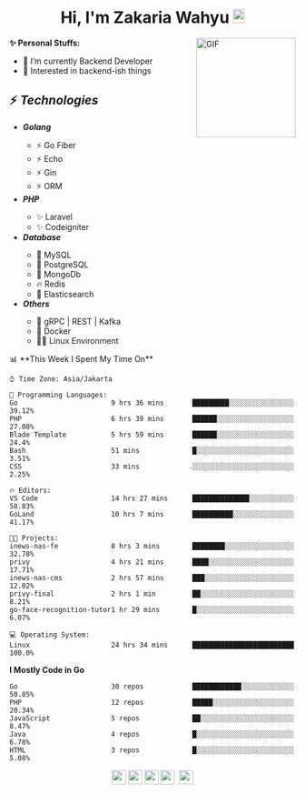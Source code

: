 <h1 align="center">Hi, I'm Zakaria Wahyu <img src="https://github.com/TheDudeThatCode/TheDudeThatCode/blob/master/Assets/Hi.gif" width="20px" height="25px"></h1>

<img align="right" alt="GIF" height="175px" src="https://www.nayakapratama.co.id/wp-content/uploads/2019/07/Website-Maintenance.gif" />

**✨ Personal Stuffs:**
- 🔭 I’m currently Backend Developer
- 🌱 Interested in backend-ish things

<h2>⚡ <i>Technologies</i></h2>
<ul>
<li><strong><i>Golang</i></strong></li>
  <ul>
    <li>⚡ Go Fiber</li>
    <li>⚡ Echo</li>
    <li>⚡ Gin</li>
    <li>⚡ ORM</li>
  </ul>
<li><strong><i>PHP</i></strong></li>
  <ul>
    <li>✨ Laravel</li>
    <li>✨ Codeigniter</li>
  </ul>
<li><strong><i>Database</i></strong></li>
  <ul>
    <li>🐬 MySQL</li>
    <li>🐘 PostgreSQL</li>
    <li>🍃 MongoDb</li>
    <li>🔥 Redis</li>
    <li>🔎 Elasticsearch</li>
  </ul>
  <li><strong><i>Others</i></strong></li>
  <ul>
    <li>💫 gRPC | REST | Kafka</li>
    <li>🐳 Docker</li>
    <li>👨‍💻 Linux Environment</li>
  </ul>
</ul>
<!--START_SECTION:waka-->
📊 **This Week I Spent My Time On** 

```text
⌚︎ Time Zone: Asia/Jakarta

💬 Programming Languages: 
Go                       9 hrs 36 mins       █████████░░░░░░░░░░░░░░░░   39.12% 
PHP                      6 hrs 39 mins       ██████░░░░░░░░░░░░░░░░░░░   27.08% 
Blade Template           5 hrs 59 mins       ██████░░░░░░░░░░░░░░░░░░░   24.4% 
Bash                     51 mins             █░░░░░░░░░░░░░░░░░░░░░░░░   3.51% 
CSS                      33 mins             ░░░░░░░░░░░░░░░░░░░░░░░░░   2.25%

🔥 Editors: 
VS Code                  14 hrs 27 mins      ██████████████░░░░░░░░░░░   58.83% 
GoLand                   10 hrs 7 mins       ██████████░░░░░░░░░░░░░░░   41.17%

🐱‍💻 Projects: 
inews-nas-fe             8 hrs 3 mins        ████████░░░░░░░░░░░░░░░░░   32.78% 
privy                    4 hrs 21 mins       ████░░░░░░░░░░░░░░░░░░░░░   17.71% 
inews-nas-cms            2 hrs 57 mins       ███░░░░░░░░░░░░░░░░░░░░░░   12.02% 
privy-final              2 hrs 1 min         ██░░░░░░░░░░░░░░░░░░░░░░░   8.21% 
go-face-recognition-tutor1 hr 29 mins        █░░░░░░░░░░░░░░░░░░░░░░░░   6.07%

💻 Operating System: 
Linux                    24 hrs 34 mins      █████████████████████████   100.0%

```

**I Mostly Code in Go** 

```text
Go                       30 repos            ████████████░░░░░░░░░░░░░   50.85% 
PHP                      12 repos            █████░░░░░░░░░░░░░░░░░░░░   20.34% 
JavaScript               5 repos             ██░░░░░░░░░░░░░░░░░░░░░░░   8.47% 
Java                     4 repos             █░░░░░░░░░░░░░░░░░░░░░░░░   6.78% 
HTML                     3 repos             █░░░░░░░░░░░░░░░░░░░░░░░░   5.08%

```



<!--END_SECTION:waka-->

<p align="center">
<a href="https://www.linkedin.com/in/zakariawahyu" target="_blank"><img src="https://img.shields.io/badge/linkedin-%230077B5.svg?&style=for-the-badge&logo=linkedin&logoColor=white" height=25></a>
<a href="https://medium.com/@zakariawahyu" target="_blank"><img src="https://img.shields.io/badge/Medium-12100E?style=for-the-badge&logo=medium&logoColor=white" height=25></a>
<a href="https://medium.com/@zakariawahyu" target="_blank"><img src="https://img.shields.io/badge/Portfolio-2300843e?style=for-the-badge&logo=About.me&logoColor=white" height=25></a>
<a href="https://www.twitter.com/_zakariawahyu" target="_blank"><img src="https://img.shields.io/badge/twitter-%231DA1F2.svg?&style=for-the-badge&logo=twitter&logoColor=white" height=25></a> 
<a href="https://www.instagram.com/_zakariawahyu" target="_blank"><img src="https://img.shields.io/badge/instagram-%23E4405F.svg?&style=for-the-badge&logo=instagram&logoColor=white" height=25></a>
